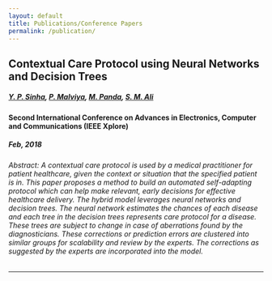 ```yaml
---
layout: default
title: Publications/Conference Papers
permalink: /publication/
---
```


## Contextual Care Protocol using Neural Networks and Decision Trees
##### [Y. P. Sinha](https://in.linkedin.com/in/yash-pratyush-sinha-0b4756ba), [P. Malviya](https://in.linkedin.com/in/pranshumalviya2), [M. Panda](https://in.linkedin.com/in/minerva-panda-22b04593), [S. M. Ali](https://www.linkedin.com/in/syedmohdali121/)
#### Second International Conference on Advances in Electronics, Computer and Communications (IEEE Xplore)
##### Feb, 2018
###### Abstract: A contextual care protocol is used by a medical practitioner for patient healthcare, given the context or situation that the specified patient is in. This paper proposes a method to build an automated self-adapting protocol which can help make relevant, early decisions for effective healthcare delivery. The hybrid model leverages neural networks and decision trees. The neural network estimates the chances of each disease and each tree in the decision trees represents care protocol for a disease. These trees are subject to change in case of aberrations found by the diagnosticians. These corrections or prediction errors are clustered into similar groups for scalability and review by the experts. The corrections as suggested by the experts are incorporated into the model.
--------------------------------------------------
